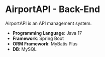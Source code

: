 # AirportAPI - Back-End

AirportAPI is an API management system.

- **Programming Language**: Java 17
- **Framework**: Spring Boot
- **ORM Framework**: MyBatis Plus
- **DB**: MySQL
